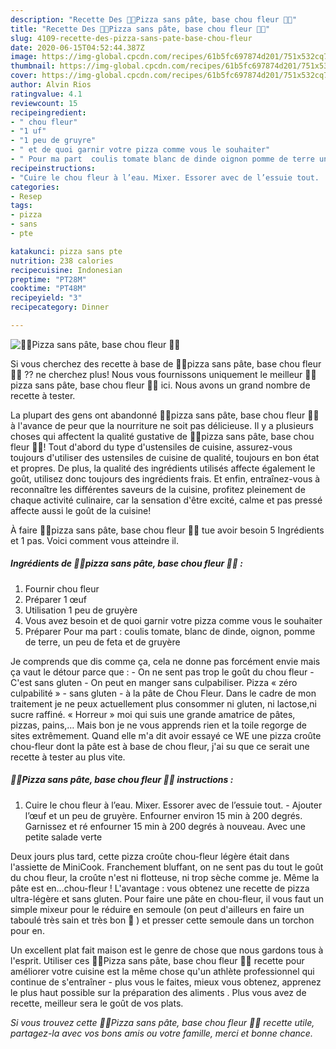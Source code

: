 ```yaml
---
description: "Recette Des 🍕🥗Pizza sans pâte, base chou fleur 🍕🥗"
title: "Recette Des 🍕🥗Pizza sans pâte, base chou fleur 🍕🥗"
slug: 4109-recette-des-pizza-sans-pate-base-chou-fleur
date: 2020-06-15T04:52:44.387Z
image: https://img-global.cpcdn.com/recipes/61b5fc697874d201/751x532cq70/🍕🥗pizza-sans-pate-base-chou-fleur-🍕🥗-photo-principale-de-la-recette.jpg
thumbnail: https://img-global.cpcdn.com/recipes/61b5fc697874d201/751x532cq70/🍕🥗pizza-sans-pate-base-chou-fleur-🍕🥗-photo-principale-de-la-recette.jpg
cover: https://img-global.cpcdn.com/recipes/61b5fc697874d201/751x532cq70/🍕🥗pizza-sans-pate-base-chou-fleur-🍕🥗-photo-principale-de-la-recette.jpg
author: Alvin Rios
ratingvalue: 4.1
reviewcount: 15
recipeingredient:
- " chou fleur"
- "1 uf"
- "1 peu de gruyre"
- " et de quoi garnir votre pizza comme vous le souhaiter"
- " Pour ma part  coulis tomate blanc de dinde oignon pomme de terre un peu de feta et de gruyre"
recipeinstructions:
- "Cuire le chou fleur à l’eau. Mixer. Essorer avec de l’essuie tout.  Ajouter l’œuf et un peu de gruyère. Enfourner environ 15 min à 200 degrés. Garnissez et ré enfourner 15 min à 200 degrés à nouveau. Avec une petite salade verte"
categories:
- Resep
tags:
- pizza
- sans
- pte

katakunci: pizza sans pte 
nutrition: 238 calories
recipecuisine: Indonesian
preptime: "PT28M"
cooktime: "PT48M"
recipeyield: "3"
recipecategory: Dinner

---
```



![🍕🥗Pizza sans pâte, base chou fleur 🍕🥗](https://img-global.cpcdn.com/recipes/61b5fc697874d201/751x532cq70/🍕🥗pizza-sans-pate-base-chou-fleur-🍕🥗-photo-principale-de-la-recette.jpg)

Si vous cherchez des recette à base de 🍕🥗pizza sans pâte, base chou fleur 🍕🥗 ?? ne cherchez plus! Nous vous fournissons uniquement le meilleur 🍕🥗pizza sans pâte, base chou fleur 🍕🥗 ici. Nous avons un grand nombre de recette à tester.

La plupart des gens ont abandonné 🍕🥗pizza sans pâte, base chou fleur 🍕🥗 à l'avance de peur que la nourriture ne soit pas délicieuse. Il y a plusieurs choses qui affectent la qualité gustative de 🍕🥗pizza sans pâte, base chou fleur 🍕🥗! Tout d'abord du type d'ustensiles de cuisine, assurez-vous toujours d'utiliser des ustensiles de cuisine de qualité, toujours en bon état et propres. De plus, la qualité des ingrédients utilisés affecte également le goût, utilisez donc toujours des ingrédients frais. Et enfin, entraînez-vous à reconnaître les différentes saveurs de la cuisine, profitez pleinement de chaque activité culinaire, car la sensation d'être excité, calme et pas pressé affecte aussi le goût de la cuisine!

<!--inarticleads1-->

À faire 🍕🥗pizza sans pâte, base chou fleur 🍕🥗 tue avoir besoin 5 Ingrédients et 1 pas. Voici comment vous atteindre il.

##### Ingrédients de 🍕🥗pizza sans pâte, base chou fleur 🍕🥗 :

1. Fournir  chou fleur
1. Préparer 1 œuf
1. Utilisation 1 peu de gruyère
1. Vous avez besoin  et de quoi garnir votre pizza comme vous le souhaiter
1. Préparer  Pour ma part : coulis tomate, blanc de dinde, oignon, pomme de terre, un peu de feta et de gruyère


Je comprends que dis comme ça, cela ne donne pas forcément envie mais ça vaut le détour parce que : - On ne sent pas trop le goût du chou fleur - C&#39;est sans gluten - On peut en manger sans culpabiliser. Pizza « zéro culpabilité » - sans gluten - à la pâte de Chou Fleur. Dans le cadre de mon traitement je ne peux actuellement plus consommer ni gluten, ni lactose,ni sucre raffiné. « Horreur » moi qui suis une grande amatrice de pâtes, pizzas, pains,… Mais bon je ne vous apprends rien et la toile regorge de sites extrêmement. Quand elle m&#39;a dit avoir essayé ce WE une pizza croûte chou-fleur dont la pâte est à base de chou fleur, j&#39;ai su que ce serait une recette à tester au plus vite. 

<!--inarticleads2-->

##### 🍕🥗Pizza sans pâte, base chou fleur 🍕🥗 instructions :

1. Cuire le chou fleur à l’eau. Mixer. Essorer avec de l’essuie tout.  - Ajouter l’œuf et un peu de gruyère. Enfourner environ 15 min à 200 degrés. Garnissez et ré enfourner 15 min à 200 degrés à nouveau. Avec une petite salade verte


Deux jours plus tard, cette pizza croûte chou-fleur légère était dans l&#39;assiette de MiniCook. Franchement bluffant, on ne sent pas du tout le goût du chou fleur, la croûte n&#39;est ni flotteuse, ni trop sèche comme je. Même la pâte est en…chou-fleur ! L&#39;avantage : vous obtenez une recette de pizza ultra-légère et sans gluten. Pour faire une pâte en chou-fleur, il vous faut un simple mixeur pour le réduire en semoule (on peut d&#39;ailleurs en faire un taboulé très sain et très bon 🙂 ) et presser cette semoule dans un torchon pour en. 

<!--inarticleads1-->

<p>
Un excellent plat fait maison est le genre de chose que nous gardons tous à l'esprit. Utiliser ces 🍕🥗Pizza sans pâte, base chou fleur 🍕🥗 recette pour améliorer votre cuisine est la même chose qu'un athlète professionnel qui continue de s'entraîner - plus vous le faites, mieux vous obtenez, apprenez le plus haut possible sur la préparation des aliments . Plus vous avez de recette, meilleur sera le goût de vos plats.
</p>

<p>
<i>Si vous trouvez cette 🍕🥗Pizza sans pâte, base chou fleur 🍕🥗 recette utile, partagez-la avec vos bons amis ou votre famille, merci et bonne chance.</i>
</p>
